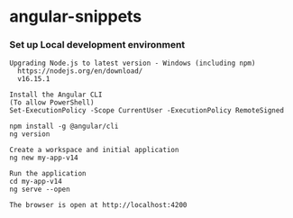 # angular-snippets
### Set up  Local development environment
    Upgrading Node.js to latest version - Windows (including npm)
      https://nodejs.org/en/download/
      v16.15.1
    
    Install the Angular CLI
    (To allow PowerShell)
    Set-ExecutionPolicy -Scope CurrentUser -ExecutionPolicy RemoteSigned
    
    npm install -g @angular/cli
    ng version
    
    Create a workspace and initial application
    ng new my-app-v14
    
    Run the application
    cd my-app-v14
    ng serve --open

    The browser is open at http://localhost:4200
    
